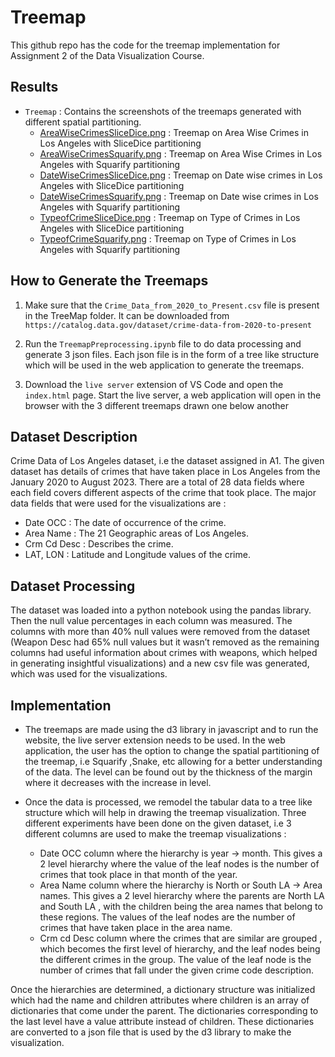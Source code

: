 # Treemap

This github repo has the code for the treemap implementation for Assignment 2 of the Data Visualization Course.

## Results 

- `Treemap` : Contains the screenshots of the treemaps generated with different spatial partitioning.
  - [AreaWiseCrimesSliceDice.png](Images/AreaWiseCrimesSliceDice.png) : Treemap on Area Wise Crimes in Los Angeles with SliceDice partitioning
  - [AreaWiseCrimesSquarify.png](Images/AreaWiseCrimesSquarify.png) : Treemap on Area Wise Crimes in Los Angeles with Squarify partitioning
  - [DateWiseCrimesSliceDice.png](Images/DateWiseCrimesSliceDice.png) : Treemap on Date wise crimes in Los Angeles with SliceDice partitioning
  - [DateWiseCrimesSquarify.png](Images/DateWiseCrimesSquarify.png) : Treemap on Date wise crimes in Los Angeles with Squarify partitioning
  - [TypeofCrimeSliceDice.png](Images/TypeofCrimeSliceDice.png) : Treemap on Type of Crimes in Los Angeles with SliceDice partitioning
  - [TypeofCrimeSquarify.png](Images/TypeofCrimeSquarify.png) : Treemap on Type of Crimes in Los Angeles with Squarify partitioning
 
## How to Generate the Treemaps

1. Make sure that the `Crime_Data_from_2020_to_Present.csv` file is present in the TreeMap folder.
It can be downloaded from `https://catalog.data.gov/dataset/crime-data-from-2020-to-present`

2. Run the `TreemapPreprocessing.ipynb` file to do data processing and generate 3 json files. Each json file is in the form of a tree like structure which will be used in the web application to generate the treemaps.

3. Download the `live server` extension of VS Code and open the `index.html` page. Start the live server, a web application will open in the browser with the 3 different treemaps drawn one below another

## Dataset Description

Crime Data of Los Angeles dataset, i.e the dataset assigned in A1. The given dataset has details of crimes that have taken place in Los Angeles from the January 2020
to August 2023. There are a total of 28 data fields where each field covers different aspects of the crime that took place. The major data fields that were used for the visualizations are :

- Date OCC : The date of occurrence of the crime.
- Area Name : The 21 Geographic areas of Los Angeles.
- Crm Cd Desc : Describes the crime.
- LAT, LON : Latitude and Longitude values of the crime.

## Dataset Processing

The dataset was loaded into a python notebook using the pandas library. Then the null value percentages in each column was measured. The columns with more than 40% null values
were removed from the dataset (Weapon Desc had 65% null values but it wasn’t removed as the remaining columns had useful information about crimes with weapons, which helped in generating insightful visualizations) and a new csv file was generated, which was used for the visualizations.

## Implementation 

- The treemaps are made using the d3 library in javascript and to run the website, the live server extension needs to be used. In the web application, the user has the option to change the spatial partitioning of the treemap, i.e Squarify ,Snake, etc allowing for a better understanding of the data. The level can be found out by the thickness of the margin where it decreases with the increase in level.

- Once the data is processed, we remodel the tabular data to a tree like structure which will help in drawing the treemap visualization. Three different experiments have been done on the given dataset, i.e 3 different columns are used to make the treemap visualizations : 

  - Date OCC column where the hierarchy is year -> month. This gives a 2 level hierarchy where the value of the leaf nodes is the number of crimes that took place in that month of the year.
  - Area Name column where the hierarchy is North or South LA -> Area names. This gives a 2 level hierarchy where the parents are North LA and South LA , with the children being the area names that belong to these regions. The values of the leaf nodes are the number of crimes that have taken place in the area name.
  - Crm cd Desc column where the crimes that are similar are grouped , which becomes the first level of hierarchy, and the leaf nodes being the different crimes in the group. The value of the leaf node is the number of crimes that fall under the given crime code description.

Once the hierarchies are determined, a dictionary structure was initialized which had the name and children attributes where children is an array of dictionaries that come under the parent. The dictionaries corresponding to the last level have a value attribute instead of children. These dictionaries are converted to a json file that is used by the d3 library to make the visualization.
